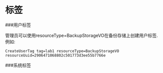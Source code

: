 # 标签

###用户标签

管理员可以使用resourceType=BackupStorageVO在备份存储上创建用户标签. 例如:

`CreateUserTag tag=lab1 resourceType=BackupStorageVO resourceUuid=2906471068802c501773d3ee55b7766e`

###系统标签

